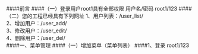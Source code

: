 ####前言
####（一）登录用户root1具有全部权限
用户名/密码  root1/123 
####（二）您的工程已经具有下列网址
1、用户列表：/user_list/   
2、增加用户：/user_add/  
3、修改用户：/user_edit/  
4、删除用户：/user_del/              
####一、菜单管理
####（一）增加菜单（菜单列表）
####1、登录 root1/123 
